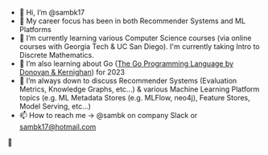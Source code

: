 - 👋 Hi, I’m @sambk17
- 👀 My career focus has been in both Recommender Systems and ML Platforms
- 🌱 I’m currently learning various Computer Science courses (via online courses with Georgia Tech & UC San Diego).  I'm currently taking Intro to Discrete Mathematics.
- 🌱 I’m also learning about Go ([The Go Programming Language by Donovan & Kernighan](gopl.io)) for 2023
- 💞️ I’m always down to discuss Recommender Systems (Evaluation Metrics, Knowledge Graphs, etc...) & various Machine Learning Platform topics (e.g. ML Metadata Stores (e.g. MLFlow, neo4j), Feature Stores, Model Serving, etc...)
- 📫 How to reach me -> @sambk on company Slack or sambk17@hotmail.com

<!---
sambk17/sambk17 is a ✨ special ✨ repository because its `README.md` (this file) appears on your GitHub profile.
You can click the Preview link to take a look at your changes.
--->

:tada:
